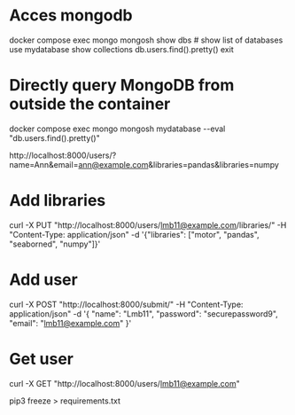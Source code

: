 # Acces mongodb
docker compose exec mongo mongosh
show dbs # show list of databases
use mydatabase
show collections
db.users.find().pretty()
exit



# Directly query MongoDB from outside the container
docker compose exec mongo mongosh mydatabase --eval "db.users.find().pretty()"


http://localhost:8000/users/?name=Ann&email=ann@example.com&libraries=pandas&libraries=numpy



# Add libraries
curl -X PUT "http://localhost:8000/users/lmb11@example.com/libraries/" -H "Content-Type: application/json" -d '{"libraries": ["motor", "pandas", "seaborned", "numpy"]}'


# Add user
curl -X POST "http://localhost:8000/submit/" -H "Content-Type: application/json" -d '{
           "name": "Lmb11",
           "password": "securepassword9",
           "email": "lmb11@example.com"
           }'

# Get user
curl -X GET "http://localhost:8000/users/lmb11@example.com" 

pip3 freeze > requirements.txt
